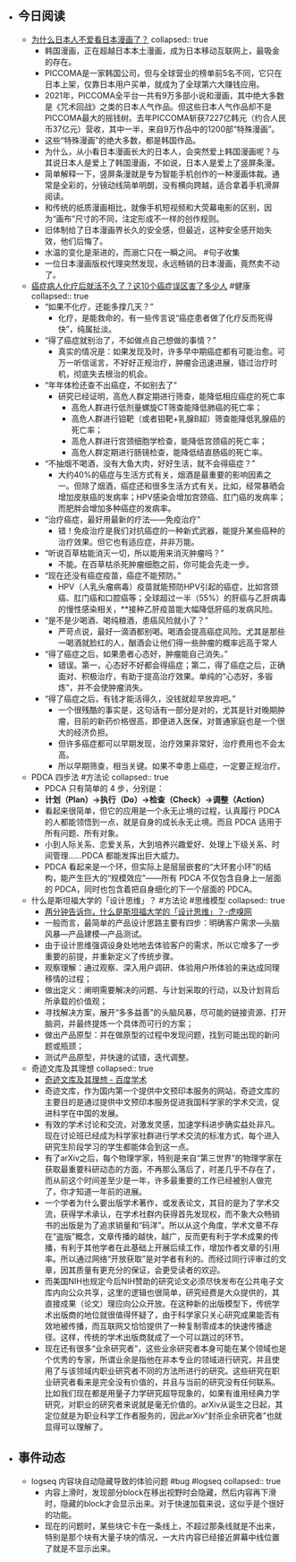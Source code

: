 - ## 今日阅读
	- [为什么日本人不爱看日本漫画了？](https://mp.weixin.qq.com/s/bIqxIQ-QqCzuctQFkdzaLg)
	  collapsed:: true
		- 韩国漫画，正在超越日本本土漫画，成为日本移动互联网上，最吸金的存在。
		- PICCOMA是一家韩国公司，但与全球营业的榜单前5名不同，它只在日本上架，仅靠日本用户买单，就成为了全球第六大赚钱应用。
		- 2021年，PICCOMA全平台一共有9万多部小说和漫画，其中绝大多数是《咒术回战》之类的日本人气作品。但这些日本人气作品却不是PICCOMA最大的摇钱树。去年PICCOMA斩获7227亿韩元（约合人民币37亿元）营收，其中一半，来自9万作品中的1200部“特殊漫画”。
		- 这些“特殊漫画”的绝大多数，都是韩国作品。
		- 为什么，从小看日本漫画长大的日本人，会突然爱上韩国漫画呢？与其说日本人是爱上了韩国漫画，不如说，日本人是爱上了竖屏条漫。
		- 简单解释一下，竖屏条漫就是专为智能手机创作的一种漫画体裁。通常是全彩的，分镜动线简单明朗，没有横向跨越，适合拿着手机滑屏阅读。
		- 和传统的纸质漫画相比，就像手机短视频和大荧幕电影的区别，因为“画布”尺寸的不同，注定形成不一样的创作规则。
		- 旧体制给了日本漫画界长久的安全感，但最近，这种安全感开始失效，他们后悔了。
		- 水温的变化是渐进的，而溺亡只在一瞬之间。 #句子收集
		- 一位日本漫画版权代理突然发现，永远畅销的日本漫画，竟然卖不动了。
	- [癌症病人化疗后就活不久了？这10个癌症误区害了多少人](https://mp.weixin.qq.com/s/kMNT9urrQt4GvKMXECao2g) #健康
	  collapsed:: true
		- “如果不化疗，还能多撑几天？”
			- 化疗，是能救命的，有一些传言说“癌症患者做了化疗反而死得快”，纯属扯淡。
		- “得了癌症就别治了，不如做点自己想做的事情？”
			- 真实的情况是：如果发现及时，许多早中期癌症都有可能治愈。可万一听信谣言，不好好正规治疗，肿瘤会迅速进展，错过治疗时机，彻底失去根治的机会。
		- “年年体检还查不出癌症，不如别去了”
			- 研究已经证明，高危人群定期进行筛查，能降低相应癌症的死亡率
				- 高危人群进行低剂量螺旋CT筛查能降低肺癌的死亡率；
				- 高危人群进行钼靶（或者钼靶+乳腺B超）筛查能降低乳腺癌的死亡率；
				- 高危人群进行宫颈细胞学检查，能降低宫颈癌的死亡率；
				- 高危人群定期进行肠镜检查，能降低结直肠癌的死亡率。
		- “不抽烟不喝酒，没有大鱼大肉，好好生活，就不会得癌症？”
			- 大约40%的癌症与生活方式有关，烟酒是最重要的影响因素之一。但除了烟酒，癌症还和很多生活方式有关。比如，经常暴晒会增加皮肤癌的发病率；HPV感染会增加宫颈癌、肛门癌的发病率；而肥胖会增加多种癌症的发病率。
		- “治疗癌症，最好用最新的疗法——免疫治疗”
			- 错！免疫治疗是我们对抗癌症的一种新式武器，能提升某些癌种的治疗效果。但它也有适应症，并非万能。
		- “听说百草枯能消灭一切，所以能用来消灭肿瘤吗？”
			- 不能。在百草枯杀死肿瘤细胞之前，你可能会先走一步。
		- “现在还没有癌症疫苗，癌症不能预防。”
			- HPV（人乳头瘤病毒）疫苗就能预防HPV引起的癌症，比如宫颈癌、肛门癌和口腔癌等；全球超过一半（55%）的肝癌与乙肝病毒的慢性感染相关，**接种乙肝疫苗能大幅降低肝癌的发病风险。
		- “是不是少喝酒、喝纯粮酒，患癌风险就小了？”
			- 严苛点说，最好一滴酒都别喝。喝酒会提高癌症风险。尤其是那些一喝酒就脸红的人，酗酒会让他们得一些肿瘤的概率远高于常人
		- “得了癌症之后，如果患者心态好，肿瘤能自己消失。”
			- 错误。第一，心态好不好都会得癌症；第二，得了癌症之后，正确面对、积极治疗，有助于提高治疗效果。单纯的“心态好，多锻炼”，并不会使肿瘤消失。
		- “得了癌症之后，有钱才能活得久，没钱就趁早放弃吧。”
			- 一个很残酷的事实是，这句话有一部分是对的，尤其是针对晚期肿瘤，目前的新药价格很高，即便进入医保，对普通家庭也是一个很大的经济负担。
			- 但许多癌症都可以早期发现，治疗效果非常好，治疗费用也不会太高。
			- 所以早期筛查，相当关键。如果不幸患上癌症，一定要正规治疗。
	- PDCA 四步法 #方法论
	  collapsed:: true
		- PDCA 只有简单的 4 步，分别是：
		- **计划（Plan）→执行（Do）→检查（Check）→调整（Action）**
		- 看起来很简单，但它的应用是一个永无止境的过程，认真履行 PDCA 的人都能领悟到一点，就是自身的成长永无止境。而且 PDCA 适用于所有问题、所有对象。
		- 小到人际关系、恋爱关系，大到培养兴趣爱好、处理上下级关系、时间管理……PDCA 都能发挥出巨大威力。
		- PDCA 看起来是一个环，但实际上是层层嵌套的“大环套小环”的结构，能产生巨大的“规模效应”——所有 PDCA 不仅包含自身上一层面的 PDCA，同时也包含着把自身细化的下一个层面的 PDCA。
	- 什么是斯坦福大学的「设计思维」？ #方法论 #思维模型
	  collapsed:: true
		- [两分钟告诉你，什么是斯坦福大学的「设计思维」？-虎嗅网](https://www.huxiu.com/article/372539.html)
		- 一般而言，最简单的产品设计思路主要有四步：明确客户需求—头脑风暴—产品建模—产品测试。
		- 由于设计思维强调设身处地地去体验客户的需求，所以它增多了一步重要的前提，并重新定义了传统步骤。
		- 观察理解：通过观察、深入用户调研、体验用户所体验的来达成同理移情的过程；
		- 做出定义：阐明需要解决的问题、与计划采取的行动，以及计划背后所承载的价值观；
		- 寻找解决方案，展开“多多益善”的头脑风暴，尽可能的链接资源、打开脑洞，并最终提炼一个具体而可行的方案；
		- 做出产品原型：并在做原型的过程中发现问题，找到可能出现的新问题或瓶颈；
		- 测试产品原型，并快速的试错，迭代调整。
	- 奇迹文库及其理想
	  collapsed:: true
		- [奇迹文库及其理想 - 百度学术](https://xueshu.baidu.com/s?wd=%E5%A5%87%E8%BF%B9%E6%96%87%E5%BA%93%E5%8F%8A%E5%85%B6%E7%90%86%E6%83%B3&tn=SE_baiduxueshu_c1gjeupa&ie=utf-8&sc_hit=1)
		- 奇迹文库，作为国内第一个提供中文预印本服务的网站，奇迹文库的主要目的是通过提供中文预印本服务促进我国科学家的学术交流，促进科学在中国的发展。
		- 有效的学术讨论和交流，对激发灵感，加速学科进步确实益处非凡。现在讨论班已经成为科学家社群进行学术交流的标准方式，每个进入研究生阶段学习的学生都能体会到这一点。
		- 有了arXiv之后，每个物理学家，特别是来自“第三世界”的物理学家在获取最重要科研动态的方面，不再那么落后了，时差几乎不存在了，而从前这个时间差至少是一年，许多最重要的工作已经被别人做完了，你才知道一年前的进展。
		- 一个学者为什么要出版学术著作，或发表论文，其目的是为了学术交流，获得学术承认，在学术社群内获得首先发现权，而不象大众畅销书的出版是为了追求销量和“码洋”。所以从这个角度，学术文章不存在“盗版”概念，文章传播的越快，越广，反而更有利于学术成果的传播，有利于其他学者在此基础上开展后续工作，增加作者文章的引用率。所以通过网络“开放获取”是对学者有利的。而经过同行评审过的文章，因其质量有更充分的保证，会更受读者的欢迎。
		- 而美国NIH也规定今后NIH赞助的研究论文必须尽快发布在公共电子文库内向公众共享，这里的逻辑也很简单，研究经费是大众提供的，其直接成果（论文）理应向公众开放。在这种新的出版模型下，传统学术出版商的地位就很值得怀疑了，由于科学家只关心研究成果能否有效地被传播，而互联网又恰恰提供了一种复制零成本的快速传播途径。这样，传统的学术出版商就成了一个可以跳过的环节。
		- 现在还有很多“业余研究者”，这些业余研究者本身可能在某个领域也是个优秀的专家，所谓业余是指他在非本专业的领域进行研究，并且使用了与该领域内职业研究者不同的方法所进行的研究。这些研究在职业研究者看来是完全没有价值的，并且与当前的研究没有任何联系。比如我们现在都是用量子力学研究超导现象的，如果有谁用经典力学研究，对职业的研究者来说就是毫无价值的。arXiv从诞生之日起，其定位就是为职业科学工作者服务的，因此arXiv“封杀业余研究者”也就显得可以理解了。
- ## 事件动态
	- logseq 内容块自动隐藏导致的体验问题 #bug #logseq
	  collapsed:: true
		- 内容上滑时，发现部分block在移出视野时会隐藏，然后内容再下滑时，隐藏的block才会显示出来。对于快速加载来说，这似乎是个很好的功能。
		- 现在的问题时，某些块它卡在一条线上，不超过那条线就是不出来，特别是那个块有大量子块的情况，一大片内容已经接近屏幕中线位置了就是不显示出来。